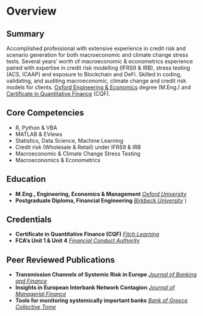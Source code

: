 # Overview

## Summary

Accomplished professional with extensive experience in credit risk and scenario generation for both macroeconomic and climate change stress tests. Several years’ worth of macroeconomic & econometrics experience paired with expertise in credit risk modelling (IFRS9 & IRB), stress testing (ACS, ICAAP) and exposure to Blockchain and DeFi. Skilled in coding, validating, and auditing macroeconomic, climate change and credit risk models for clients. [Oxford Engineering & Economics](https://www.ox.ac.uk/) degree (M.Eng.) and [Certificate in Quantitative Finance](https://www.cqf.com/) (CQF).

## Core Competencies

- R, Python & VBA 
- MATLAB & EViews 
- Statistics, Data Science, Machine Learning
- Credit risk (Wholesale & Retail) under IFRS9 & IRB
- Macroeconomic & Climate Change Stress Testing
- Macroeconomics & Econometrics

## Education

- **M.Eng., Engineering, Economics & Management** [*Oxford University*](https://www.ox.ac.uk/)
- **Postgraduate Diploma, Financial Engineering** [*Birkbeck University*](https://www.bbk.ac.uk/)
)
## Credentials

- **Certificate in Quantitative Finance (CQF)** [*Fitch Learning*](https://www.fitchlearning.com/)
- **FCA’s Unit 1 & Unit 4** [*Financial Conduct Authority*](https://www.fca.org.uk/)

## Peer Reviewed Publications

- **Transmission Channels of Systemic Risk in Europe**                            [*Journal of Banking and Finance*](https://www.sciencedirect.com/science/article/abs/pii/S0378426615000989)
- **Insights in European Interbank Network Contagion**                            [*Journal of Managerial Finance*](https://www.emerald.com/insight/content/doi/10.1108/MF-03-2014-0095/full/html)
- **Tools for monitoring systemically important banks**                           [*Bank of Greece Collective Tome*](https://www.bankofgreece.gr/)